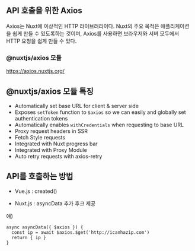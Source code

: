 ## API 호출을 위한 Axios
Axios는 Nuxt에 이상적인 HTTP 라이브러리이다. 
Nuxt의 주요 목적은 애플리케이션을 쉽게 만들 수 있도록하는 것이며, Axios를 사용하면 브라우저와 서버 모두에서 HTTP 요청을 쉽게 만들 수 있다. 

### @nuxtjs/axios 모듈
https://axios.nuxtjs.org/
## @nuxtjs/axios 모듈 특징

- Automatically set base URL for client & server side
- Exposes `setToken` function to `$axios` so we can easily and globally set authentication tokens
- Automatically enables `withCredentials` when requesting to base URL
- Proxy request headers in SSR
- Fetch Style requests
- Integrated with Nuxt progress bar
- Integrated with Proxy Module
- Auto retry requests with axios-retry

## API를 호출하는 방법

- Vue.js : created()

- Nuxt.js : asyncData 추가 후크 제공

얘) 
```
async asyncData({ $axios }) {
  const ip = await $axios.$get('http://icanhazip.com')
  return { ip }
}
```